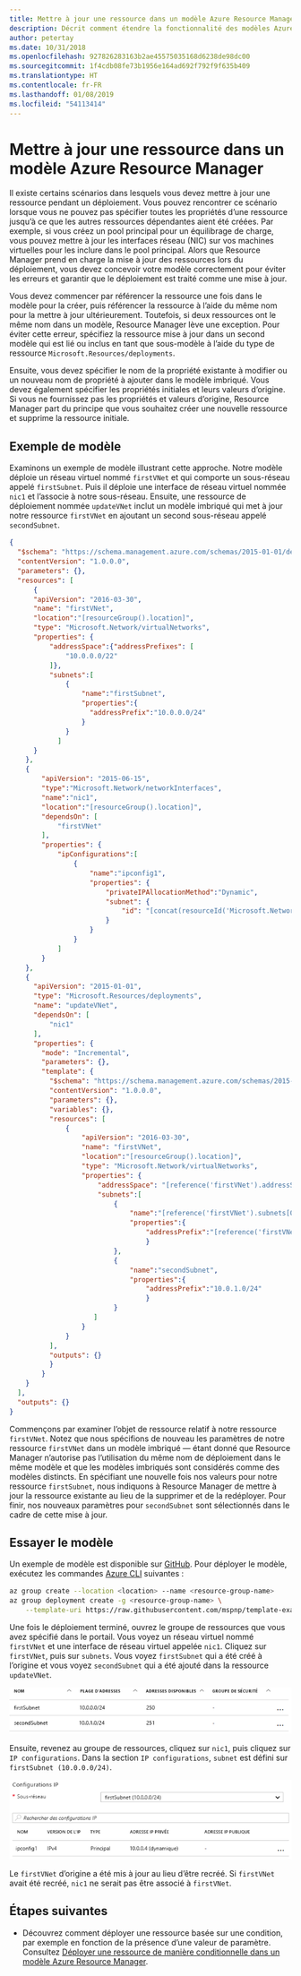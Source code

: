 ```yaml
---
title: Mettre à jour une ressource dans un modèle Azure Resource Manager
description: Décrit comment étendre la fonctionnalité des modèles Azure Resource Manager pour mettre à jour une ressource.
author: petertay
ms.date: 10/31/2018
ms.openlocfilehash: 927826283163b2ae45575035168d6238de98dc00
ms.sourcegitcommit: 1f4cdb08fe73b1956e164ad692f792f9f635b409
ms.translationtype: HT
ms.contentlocale: fr-FR
ms.lasthandoff: 01/08/2019
ms.locfileid: "54113414"
---
```

# <a name="update-a-resource-in-an-azure-resource-manager-template"></a>Mettre à jour une ressource dans un modèle Azure Resource Manager

Il existe certains scénarios dans lesquels vous devez mettre à jour une ressource pendant un déploiement. Vous pouvez rencontrer ce scénario lorsque vous ne pouvez pas spécifier toutes les propriétés d’une ressource jusqu’à ce que les autres ressources dépendantes aient été créées. Par exemple, si vous créez un pool principal pour un équilibrage de charge, vous pouvez mettre à jour les interfaces réseau (NIC) sur vos machines virtuelles pour les inclure dans le pool principal. Alors que Resource Manager prend en charge la mise à jour des ressources lors du déploiement, vous devez concevoir votre modèle correctement pour éviter les erreurs et garantir que le déploiement est traité comme une mise à jour.

Vous devez commencer par référencer la ressource une fois dans le modèle pour la créer, puis référencer la ressource à l’aide du même nom pour la mettre à jour ultérieurement. Toutefois, si deux ressources ont le même nom dans un modèle, Resource Manager lève une exception. Pour éviter cette erreur, spécifiez la ressource mise à jour dans un second modèle qui est lié ou inclus en tant que sous-modèle à l’aide du type de ressource `Microsoft.Resources/deployments`.

Ensuite, vous devez spécifier le nom de la propriété existante à modifier ou un nouveau nom de propriété à ajouter dans le modèle imbriqué. Vous devez également spécifier les propriétés initiales et leurs valeurs d’origine. Si vous ne fournissez pas les propriétés et valeurs d’origine, Resource Manager part du principe que vous souhaitez créer une nouvelle ressource et supprime la ressource initiale.

## <a name="example-template"></a>Exemple de modèle

Examinons un exemple de modèle illustrant cette approche. Notre modèle déploie un réseau virtuel nommé `firstVNet` et qui comporte un sous-réseau appelé `firstSubnet`. Puis il déploie une interface de réseau virtuel nommée `nic1` et l’associe à notre sous-réseau. Ensuite, une ressource de déploiement nommée `updateVNet` inclut un modèle imbriqué qui met à jour notre ressource `firstVNet` en ajoutant un second sous-réseau appelé `secondSubnet`.

```json
{
  "$schema": "https://schema.management.azure.com/schemas/2015-01-01/deploymentTemplate.json#",
  "contentVersion": "1.0.0.0",
  "parameters": {},
  "resources": [
      {
      "apiVersion": "2016-03-30",
      "name": "firstVNet",
      "location":"[resourceGroup().location]",
      "type": "Microsoft.Network/virtualNetworks",
      "properties": {
          "addressSpace":{"addressPrefixes": [
              "10.0.0.0/22"
          ]},
          "subnets":[
              {
                  "name":"firstSubnet",
                  "properties":{
                    "addressPrefix":"10.0.0.0/24"
                  }
              }
            ]
      }
    },
    {
        "apiVersion": "2015-06-15",
        "type":"Microsoft.Network/networkInterfaces",
        "name":"nic1",
        "location":"[resourceGroup().location]",
        "dependsOn": [
            "firstVNet"
        ],
        "properties": {
            "ipConfigurations":[
                {
                    "name":"ipconfig1",
                    "properties": {
                        "privateIPAllocationMethod":"Dynamic",
                        "subnet": {
                            "id": "[concat(resourceId('Microsoft.Network/virtualNetworks','firstVNet'),'/subnets/firstSubnet')]"
                        }
                    }
                }
            ]
        }
    },
    {
      "apiVersion": "2015-01-01",
      "type": "Microsoft.Resources/deployments",
      "name": "updateVNet",
      "dependsOn": [
          "nic1"
      ],
      "properties": {
        "mode": "Incremental",
        "parameters": {},
        "template": {
          "$schema": "https://schema.management.azure.com/schemas/2015-01-01/deploymentTemplate.json#",
          "contentVersion": "1.0.0.0",
          "parameters": {},
          "variables": {},
          "resources": [
              {
                  "apiVersion": "2016-03-30",
                  "name": "firstVNet",
                  "location":"[resourceGroup().location]",
                  "type": "Microsoft.Network/virtualNetworks",
                  "properties": {
                      "addressSpace": "[reference('firstVNet').addressSpace]",
                      "subnets":[
                          {
                              "name":"[reference('firstVNet').subnets[0].name]",
                              "properties":{
                                  "addressPrefix":"[reference('firstVNet').subnets[0].properties.addressPrefix]"
                                  }
                          },
                          {
                              "name":"secondSubnet",
                              "properties":{
                                  "addressPrefix":"10.0.1.0/24"
                                  }
                          }
                     ]
                  }
              }
          ],
          "outputs": {}
          }
        }
    }
  ],
  "outputs": {}
}
```

Commençons par examiner l’objet de ressource relatif à notre ressource `firstVNet`. Notez que nous spécifions de nouveau les paramètres de notre ressource `firstVNet` dans un modèle imbriqué &mdash; étant donné que Resource Manager n’autorise pas l’utilisation du même nom de déploiement dans le même modèle et que les modèles imbriqués sont considérés comme des modèles distincts. En spécifiant une nouvelle fois nos valeurs pour notre ressource `firstSubnet`, nous indiquons à Resource Manager de mettre à jour la ressource existante au lieu de la supprimer et de la redéployer. Pour finir, nos nouveaux paramètres pour `secondSubnet` sont sélectionnés dans le cadre de cette mise à jour.

## <a name="try-the-template"></a>Essayer le modèle

Un exemple de modèle est disponible sur [GitHub][github]. Pour déployer le modèle, exécutez les commandes [Azure CLI][cli] suivantes :

```bash
az group create --location <location> --name <resource-group-name>
az group deployment create -g <resource-group-name> \
    --template-uri https://raw.githubusercontent.com/mspnp/template-examples/master/example1-update/deploy.json
```

Une fois le déploiement terminé, ouvrez le groupe de ressources que vous avez spécifié dans le portail. Vous voyez un réseau virtuel nommé `firstVNet` et une interface de réseau virtuel appelée `nic1`. Cliquez sur `firstVNet`, puis sur `subnets`. Vous voyez `firstSubnet` qui a été créé à l’origine et vous voyez `secondSubnet` qui a été ajouté dans la ressource `updateVNet`.

![Sous-réseau d’origine et sous-réseau mis à jour](../_images/firstVNet-subnets.png)

Ensuite, revenez au groupe de ressources, cliquez sur `nic1`, puis cliquez sur `IP configurations`. Dans la section `IP configurations`, `subnet` est défini sur `firstSubnet (10.0.0.0/24)`.

![Paramètres de configuration IP nic1](../_images/nic1-ipconfigurations.png)

Le `firstVNet` d’origine a été mis à jour au lieu d’être recréé. Si `firstVNet` avait été recréé, `nic1` ne serait pas être associé à `firstVNet`.

## <a name="next-steps"></a>Étapes suivantes

* Découvrez comment déployer une ressource basée sur une condition, par exemple en fonction de la présence d’une valeur de paramètre. Consultez [Déployer une ressource de manière conditionnelle dans un modèle Azure Resource Manager](./conditional-deploy.md).

[cli]: /cli/azure/?view=azure-cli-latest
[github]: https://github.com/mspnp/template-examples
